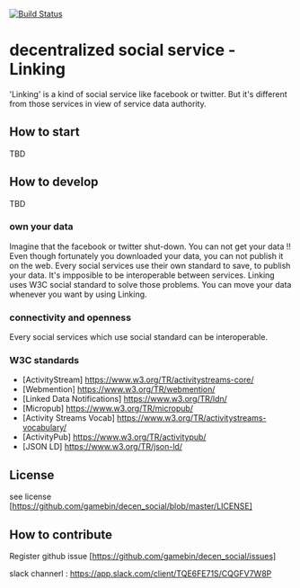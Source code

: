 [![Build Status](https://travis-ci.org/gamebin/decen_social.svg?branch=master)](https://travis-ci.org/gamebin/decen_social)


# decentralized social service - Linking
'Linking' is a kind of social service like facebook or twitter. 
But it's different from those services in view of service data authority.

## How to start
TBD

## How to develop
TBD


### own your data 
Imagine that the facebook or twitter shut-down. You can not get your data !!
Even though fortunately you downloaded your data, you can not publish it on the web. 
Every social services use their own standard to save, to publish your data. It's impposible to be interoperable between services.
Linking uses W3C social standard to solve those problems. 
You can move your data whenever you want by using Linking. 

### connectivity and openness
Every social services which use social standard can be interoperable. 

### W3C standards
- [ActivityStream] https://www.w3.org/TR/activitystreams-core/
- [Webmention] https://www.w3.org/TR/webmention/
- [Linked Data Notifications] https://www.w3.org/TR/ldn/
- [Micropub] https://www.w3.org/TR/micropub/
- [Activity Streams Vocab] https://www.w3.org/TR/activitystreams-vocabulary/
- [ActivityPub] https://www.w3.org/TR/activitypub/
- [JSON LD] https://www.w3.org/TR/json-ld/

## License 

see license [https://github.com/gamebin/decen_social/blob/master/LICENSE]

## How to contribute
Register github issue [https://github.com/gamebin/decen_social/issues] 

slack channerl : https://app.slack.com/client/TQE6FE71S/CQGFV7W8P
